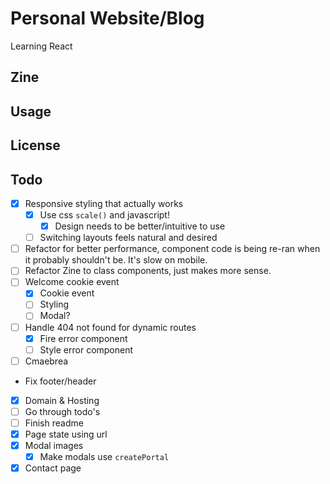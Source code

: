 # Personal Website/Blog

Learning React

## Zine

## Usage

## License

## Todo

-   [X] Responsive styling that actually works
    -   [x] Use css `scale()` and javascript!
        -   [X] Design needs to be better/intuitive to use
    -   [ ] Switching layouts feels natural and desired
-   [ ] Refactor for better performance, component code is being re-ran when it probably shouldn't be. It's slow on mobile.
-   [ ] Refactor Zine to class components, just makes more sense.
-   [ ] Welcome cookie event
    -   [x] Cookie event
    -   [ ] Styling
    -   [ ] Modal?
-   [ ] Handle 404 not found for dynamic routes
    -   [x] Fire error component
    -   [ ] Style error component
-   [ ] Cmaebrea
-   Fix footer/header
-   [x] Domain & Hosting
-   [ ] Go through todo's
-   [ ] Finish readme
-   [x] Page state using url
-   [X] Modal images
    -   [X] Make modals use `createPortal`
-   [x] Contact page
